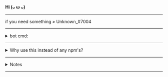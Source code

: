 **Hi (ᴗ ω ᴗ)**

---

if you need something » Unknown_#7004

---

<details>
<summary>
   bot cmd:
</summary>
<br >

djs!Game ( Game ID )

---
- If you need Games ID
---

  Games ID

---

- Name |  ID


- [1] Youtube » 755600276941176913
- [2] Betray.io » 773336526917861400 
- [3] Poker Night »  755827207812677713 
- [4] Fishington.io » 814288819477020702
- [5] chess »  832012774040141894
- [6] chessdev » 832012586023256104
- [7] Chess in the Park » 832012774040141894
- [8] zombsroyale » 519338998791929866


[note]:

❒ Maybe some don't work, maybe everyone works, this is not my responsibility :3

</div>
</details>

---

<details>
<summary>
   Why use this instead of any npm's?
</summary>
<br >
  Most of the traditional methods did not work for me for some reason :3?
  
> I made this because I'm having "node-fetch" problems because of the discord.gg/10003 code? ,I made this as a replacement without problems

+ I like to use Discord.js only

  </div>
</details>

---

<details>
<summary>
   Notes
</summary>
<br >

---

- you don't need npms (You only need "Discord.js")

- This only works in Discord.js v13 only, does not work in Discord v12 

(reason: Added "targetApplication, targetType" in Discord.js v13 while it is not present in Discord.js v12)

</div>
</details>

---
